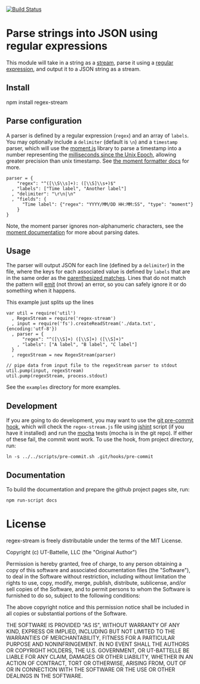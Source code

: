 [![Build Status](https://travis-ci.org/ornl-sava/regex-stream.png?branch=master)](https://travis-ci.org/ornl-sava/regex-stream)


# Parse strings into JSON using regular expressions

This module will take in a string as a [stream](http://nodejs.org/docs/latest/api/stream.html), parse it using a [regular expression](https://developer.mozilla.org/en/JavaScript/Guide/Regular_Expressions), and output it to a JSON string as a stream.


## Install

npm install regex-stream


## Parse configuration

A parser is defined by a regular expression (`regex`) and an array of `labels`. You may optionally include a `delimiter` (default is `\n`) and a `timestamp` parser, which will use the [moment.js](http://momentjs.com/) library to parse a timestamp into a number representing the [milliseconds since the Unix Epoch](http://momentjs.com/docs/#/parsing/milliseconds-since-the-unix-epoch/), allowing greater precision than unix timestamp. See [the moment formatter docs](http://momentjs.com/docs/#/parsing/string-format/) for more.

    parser = {
        "regex": "^([\\S\\s]+): ([\\S]\\s+)$"
      , "labels": ["Time label", "Another label"]
      , "delimiter": "\r\n|\n"
      , "fields": {
          "Time label": {"regex": "YYYY/MM/DD HH:MM:SS", "type": "moment"}
        }
    }

Note, the moment parser ignores non-alphanumeric characters, see the [moment documentation](http://momentjs.com/docs/#/parsing/string-format/) for more about parsing dates.


## Usage

The parser will output JSON for each line (defined by a `delimiter`) in the file, where the keys for each associated value is defined by `labels` that are in the same order as the [parenthesized matches](https://developer.mozilla.org/en/JavaScript/Guide/Regular_Expressions#Using_Parenthesized_Substring_Matches). Lines that do not match the pattern will [emit](http://nodejs.org/docs/latest/api/events.html#events_class_events_eventemitter) (not throw) an error, so you can safely ignore it or do something when it happens.

This example just splits up the lines

    var util = require('util')
      , RegexStream = require('regex-stream')
      , input = require('fs').createReadStream('./data.txt', {encoding:'utf-8'})
      , parser = {
          "regex": "^([\\S]+) ([\\S]+) ([\\S]+)"
        , "labels": ["A label", "B label", "C label"]
      }
      , regexStream = new RegexStream(parser)

    // pipe data from input file to the regexStream parser to stdout
    util.pump(input, regexStream)
    util.pump(regexStream, process.stdout)


See the `examples` directory for more examples.

## Development

If you are going to do development, you may want to use the [git pre-commit hook](http://git-scm.com/book/en/Customizing-Git-Git-Hooks), which will check the `regex-stream.js` file using [jshint](https://github.com/jshint/jshint) script (if you have it installed) and run the [mocha](visionmedia.github.com/mocha/) tests (mocha is in the git repo). If either of these fail, the commit wont work. To use the hook, from project directory, run:

    ln -s ../../scripts/pre-commit.sh .git/hooks/pre-commit

## Documentation

To build the documentation and prepare the github project pages site, run:

    npm run-script docs



# License

regex-stream is freely distributable under the terms of the MIT License.

Copyright (c) UT-Battelle, LLC (the "Original Author")

Permission is hereby granted, free of charge, to any person obtaining a copy of this software and associated documentation files (the "Software"), to deal in the Software without restriction, including without limitation the rights to use, copy, modify, merge, publish, distribute, sublicense, and/or sell copies of the Software, and to permit persons to whom the Software is furnished to do so, subject to the following conditions:
 
The above copyright notice and this permission notice shall be included in all copies or substantial portions of the Software.

THE SOFTWARE IS PROVIDED "AS IS", WITHOUT WARRANTY OF ANY KIND, EXPRESS OR IMPLIED, INCLUDING BUT NOT LIMITED TO THE WARRANTIES OF MERCHANTABILITY, FITNESS FOR A PARTICULAR PURPOSE AND NONINFRINGEMENT. IN NO EVENT SHALL THE AUTHORS OR COPYRIGHT HOLDERS, THE U.S. GOVERNMENT, OR UT-BATTELLE BE LIABLE FOR ANY CLAIM, DAMAGES OR OTHER LIABILITY, WHETHER IN AN ACTION OF CONTRACT, TORT OR OTHERWISE, ARISING FROM, OUT OF OR IN CONNECTION WITH THE SOFTWARE OR THE USE OR OTHER DEALINGS IN THE SOFTWARE.
